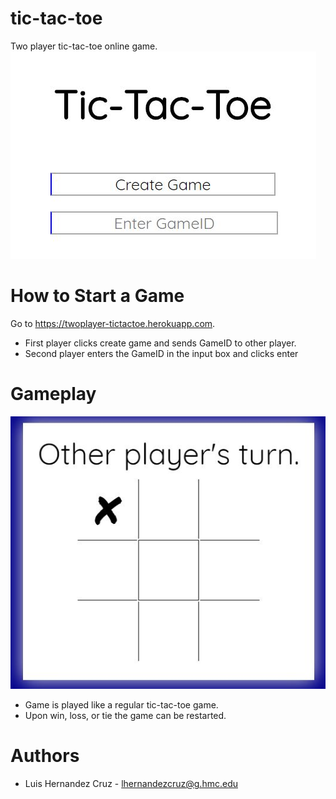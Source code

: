 # tic-tac-toe

Two player tic-tac-toe online game.
![Image of Tic-Tac-Toe](images/splash.JPG?raw=true "Image of Tic-Tac-Toe")

# How to Start a Game

Go to https://twoplayer-tictactoe.herokuapp.com. 

* First player clicks create game and sends GameID to other player. 
* Second player enters the GameID in the input box and clicks enter

# Gameplay

![Gameplay of Tic-Tac-Toe](images/gameplay.JPG?raw=true "Gameplay of Tic-Tac-Toe")
* Game is played like a regular tic-tac-toe game.
* Upon win, loss, or tie the game can be restarted.

# Authors
* Luis Hernandez Cruz - lhernandezcruz@g.hmc.edu
